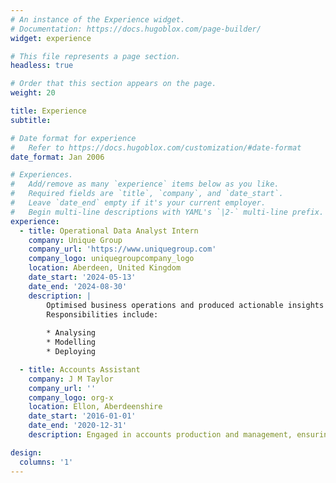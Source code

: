 ```yaml
---
# An instance of the Experience widget.
# Documentation: https://docs.hugoblox.com/page-builder/
widget: experience

# This file represents a page section.
headless: true

# Order that this section appears on the page.
weight: 20

title: Experience
subtitle:

# Date format for experience
#   Refer to https://docs.hugoblox.com/customization/#date-format
date_format: Jan 2006

# Experiences.
#   Add/remove as many `experience` items below as you like.
#   Required fields are `title`, `company`, and `date_start`.
#   Leave `date_end` empty if it's your current employer.
#   Begin multi-line descriptions with YAML's `|2-` multi-line prefix.
experience:
  - title: Operational Data Analyst Intern
    company: Unique Group
    company_url: 'https://www.uniquegroup.com'
    company_logo: uniquegroupcompany_logo
    location: Aberdeen, United Kingdom
    date_start: '2024-05-13'
    date_end: '2024-08-30'
    description: |
        Optimised business operations and produced actionable insights through PowerBI.
        Responsibilities include:
        
        * Analysing
        * Modelling
        * Deploying

  - title: Accounts Assistant
    company: J M Taylor
    company_url: ''
    company_logo: org-x
    location: Ellon, Aberdeenshire
    date_start: '2016-01-01'
    date_end: '2020-12-31'
    description: Engaged in accounts production and management, ensuring accurate financial reporting and compliance.

design:
  columns: '1'
---
```

